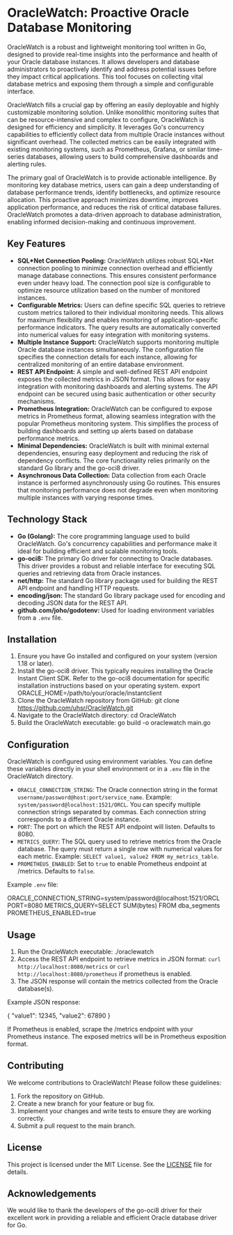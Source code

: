 # OracleWatch: Proactive Oracle Database Monitoring

OracleWatch is a robust and lightweight monitoring tool written in Go, designed to provide real-time insights into the performance and health of your Oracle database instances. It allows developers and database administrators to proactively identify and address potential issues before they impact critical applications. This tool focuses on collecting vital database metrics and exposing them through a simple and configurable interface.

OracleWatch fills a crucial gap by offering an easily deployable and highly customizable monitoring solution. Unlike monolithic monitoring suites that can be resource-intensive and complex to configure, OracleWatch is designed for efficiency and simplicity. It leverages Go's concurrency capabilities to efficiently collect data from multiple Oracle instances without significant overhead. The collected metrics can be easily integrated with existing monitoring systems, such as Prometheus, Grafana, or similar time-series databases, allowing users to build comprehensive dashboards and alerting rules.

The primary goal of OracleWatch is to provide actionable intelligence. By monitoring key database metrics, users can gain a deep understanding of database performance trends, identify bottlenecks, and optimize resource allocation. This proactive approach minimizes downtime, improves application performance, and reduces the risk of critical database failures. OracleWatch promotes a data-driven approach to database administration, enabling informed decision-making and continuous improvement.

## Key Features

*   **SQL*Net Connection Pooling:** OracleWatch utilizes robust SQL*Net connection pooling to minimize connection overhead and efficiently manage database connections. This ensures consistent performance even under heavy load. The connection pool size is configurable to optimize resource utilization based on the number of monitored instances.
*   **Configurable Metrics:** Users can define specific SQL queries to retrieve custom metrics tailored to their individual monitoring needs. This allows for maximum flexibility and enables monitoring of application-specific performance indicators. The query results are automatically converted into numerical values for easy integration with monitoring systems.
*   **Multiple Instance Support:** OracleWatch supports monitoring multiple Oracle database instances simultaneously. The configuration file specifies the connection details for each instance, allowing for centralized monitoring of an entire database environment.
*   **REST API Endpoint:** A simple and well-defined REST API endpoint exposes the collected metrics in JSON format. This allows for easy integration with monitoring dashboards and alerting systems. The API endpoint can be secured using basic authentication or other security mechanisms.
*   **Prometheus Integration:** OracleWatch can be configured to expose metrics in Prometheus format, allowing seamless integration with the popular Prometheus monitoring system. This simplifies the process of building dashboards and setting up alerts based on database performance metrics.
*   **Minimal Dependencies:** OracleWatch is built with minimal external dependencies, ensuring easy deployment and reducing the risk of dependency conflicts. The core functionality relies primarily on the standard Go library and the go-oci8 driver.
*   **Asynchronous Data Collection:** Data collection from each Oracle instance is performed asynchronously using Go routines. This ensures that monitoring performance does not degrade even when monitoring multiple instances with varying response times.

## Technology Stack

*   **Go (Golang):** The core programming language used to build OracleWatch. Go's concurrency capabilities and performance make it ideal for building efficient and scalable monitoring tools.
*   **go-oci8:** The primary Go driver for connecting to Oracle databases. This driver provides a robust and reliable interface for executing SQL queries and retrieving data from Oracle instances.
*   **net/http:** The standard Go library package used for building the REST API endpoint and handling HTTP requests.
*   **encoding/json:** The standard Go library package used for encoding and decoding JSON data for the REST API.
*   **github.com/joho/godotenv:** Used for loading environment variables from a `.env` file.

## Installation

1.  Ensure you have Go installed and configured on your system (version 1.18 or later).
2.  Install the go-oci8 driver. This typically requires installing the Oracle Instant Client SDK. Refer to the go-oci8 documentation for specific installation instructions based on your operating system. export ORACLE_HOME=/path/to/your/oracle/instantclient
3.  Clone the OracleWatch repository from GitHub: git clone https://github.com/uhsr/OracleWatch.git
4.  Navigate to the OracleWatch directory: cd OracleWatch
5.  Build the OracleWatch executable: go build -o oraclewatch main.go

## Configuration

OracleWatch is configured using environment variables. You can define these variables directly in your shell environment or in a `.env` file in the OracleWatch directory.

*   `ORACLE_CONNECTION_STRING`: The Oracle connection string in the format `username/password@host:port/service_name`. Example: `system/password@localhost:1521/ORCL`. You can specify multiple connection strings separated by commas. Each connection string corresponds to a different Oracle instance.
*   `PORT`: The port on which the REST API endpoint will listen. Defaults to 8080.
*   `METRICS_QUERY`: The SQL query used to retrieve metrics from the Oracle database. The query must return a single row with numerical values for each metric. Example: `SELECT value1, value2 FROM my_metrics_table`.
*   `PROMETHEUS_ENABLED`: Set to `true` to enable Prometheus endpoint at /metrics. Defaults to `false`.

Example `.env` file:

ORACLE_CONNECTION_STRING=system/password@localhost:1521/ORCL
PORT=8080
METRICS_QUERY=SELECT SUM(bytes) FROM dba_segments
PROMETHEUS_ENABLED=true

## Usage

1.  Run the OracleWatch executable: ./oraclewatch
2.  Access the REST API endpoint to retrieve metrics in JSON format: `curl http://localhost:8080/metrics` or `curl http://localhost:8080/prometheus` if prometheus is enabled.
3.  The JSON response will contain the metrics collected from the Oracle database(s).

Example JSON response:

{
"value1": 12345,
"value2": 67890
}

If Prometheus is enabled, scrape the /metrics endpoint with your Prometheus instance. The exposed metrics will be in Prometheus exposition format.

## Contributing

We welcome contributions to OracleWatch! Please follow these guidelines:

1.  Fork the repository on GitHub.
2.  Create a new branch for your feature or bug fix.
3.  Implement your changes and write tests to ensure they are working correctly.
4.  Submit a pull request to the main branch.

## License

This project is licensed under the MIT License. See the [LICENSE](https://github.com/uhsr/OracleWatch/blob/main/LICENSE) file for details.

## Acknowledgements

We would like to thank the developers of the go-oci8 driver for their excellent work in providing a reliable and efficient Oracle database driver for Go.